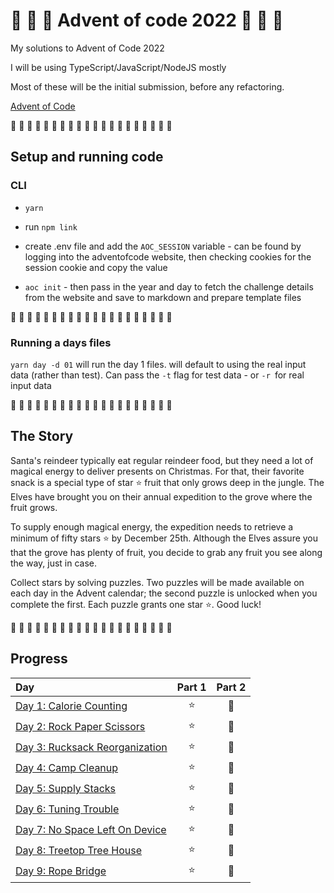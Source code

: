# 🎄 🎅 🎄 Advent of code 2022 🎄 🎅 🎄

My solutions to Advent of Code 2022

I will be using TypeScript/JavaScript/NodeJS mostly

Most of these will be the initial submission, before any refactoring.

[Advent of Code](https://adventofcode.com/2022)

🎄 🎄 🎄 🎄 🎄 🎄 🎄 🎄 🎄 🎄 🎄 🎄 🎄 🎄 🎄 🎄 🎄 🎄 🎄 🎄

## Setup and running code

### CLI

- `yarn`

- run `npm link`

- create .env file and add the `AOC_SESSION` variable - can be found by logging into the adventofcode website, then checking cookies for the session cookie and copy the value

- `aoc init` - then pass in the year and day to fetch the challenge details from the website and save to markdown and prepare template files

🎄 🎄 🎄 🎄 🎄 🎄 🎄 🎄 🎄 🎄 🎄 🎄 🎄 🎄 🎄 🎄 🎄 🎄 🎄 🎄

### Running a days files

`yarn day -d 01` will run the day 1 files. will default to using the real input data (rather than test). Can pass the `-t` flag for test data - or `-r `for real input data

🎄 🎄 🎄 🎄 🎄 🎄 🎄 🎄 🎄 🎄 🎄 🎄 🎄 🎄 🎄 🎄 🎄 🎄 🎄 🎄

## The Story

Santa's reindeer typically eat regular reindeer food, but they need a lot of magical energy to deliver presents on Christmas. For that, their favorite snack is a special type of star ⭐ fruit that only grows deep in the jungle. The Elves have brought you on their annual expedition to the grove where the fruit grows.

To supply enough magical energy, the expedition needs to retrieve a minimum of fifty stars ⭐ by December 25th. Although the Elves assure you that the grove has plenty of fruit, you decide to grab any fruit you see along the way, just in case.

Collect stars by solving puzzles. Two puzzles will be made available on each day in the Advent calendar; the second puzzle is unlocked when you complete the first. Each puzzle grants one star ⭐. Good luck!

🎄 🎄 🎄 🎄 🎄 🎄 🎄 🎄 🎄 🎄 🎄 🎄 🎄 🎄 🎄 🎄 🎄 🎄 🎄 🎄

## Progress

| Day                                                        | Part 1 | Part 2 |
| :--------------------------------------------------------- | :----: | :----: |
| [Day 1: Calorie Counting](src/01/summary.md#readme)        |   ⭐   |   🌟   |
| [Day 2: Rock Paper Scissors](src/02/summary.md#readme)     |   ⭐   |   🌟   |
| [Day 3: Rucksack Reorganization](src/03/summary.md#readme) |   ⭐   |   🌟   |
| [Day 4: Camp Cleanup](src/04/summary.md#readme)            |   ⭐   |   🌟   |
| [Day 5: Supply Stacks](src/05/summary.md#readme)           |   ⭐   |   🌟   |
| [Day 6: Tuning Trouble](src/06/summary.md#readme)          |   ⭐   |   🌟   |
| [Day 7: No Space Left On Device](src/07/summary.md#readme) |   ⭐   |   🌟   |
| [Day 8: Treetop Tree House](src/08/summary.md#readme)      |   ⭐   |   🌟   |
| [Day 9: Rope Bridge](src/09/summary.md#readme)             |   ⭐   |   🌟   |
